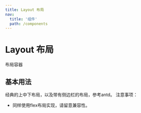 ```yaml
---
title: Layout 布局
nav:
  title: '组件'
  path: /components
---
```

# Layout 布局

布局容器

## 基本用法
经典的上中下布局，以及带有侧边栏的布局，参考antd。
注意事项：
- 同样使用flex布局实现，请留意兼容性。



<code src="./demos/defalut.tsx"></code>